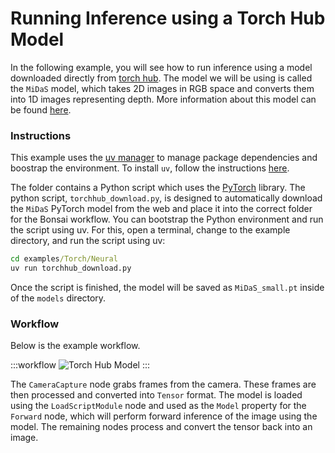 # Running Inference using a Torch Hub Model

In the following example, you will see how to run inference using a model downloaded directly from [torch hub](https://pytorch.org/hub/). The model we will be using is called the `MiDaS` model, which takes 2D images in RGB space and converts them into 1D images representing depth. More information about this model can be found [here](https://pytorch.org/hub/intelisl_midas_v2/).

### Instructions

This example uses the [uv manager](https://docs.astral.sh/uv/) to manage package dependencies and boostrap the environment. To install `uv`, follow the instructions [here](https://docs.astral.sh/uv/getting-started/installation/). 

The folder contains a Python script which uses the [PyTorch](https://pytorch.org) library. The python script, `torchhub_download.py`, is designed to automatically download the `MiDaS` PyTorch model from the web and place it into the correct folder for the Bonsai workflow. You can bootstrap the Python environment and run the script using uv. For this, open a terminal, change to the example directory, and run the script using uv:

```cmd
cd examples/Torch/Neural
uv run torchhub_download.py
```

Once the script is finished, the model will be saved as `MiDaS_small.pt` inside of the `models` directory.

### Workflow

Below is the example workflow.

:::workflow
![Torch Hub Model](TorchHubModel.bonsai)
:::

The `CameraCapture` node grabs frames from the camera. These frames are then processed and converted into `Tensor` format. The model is loaded using the `LoadScriptModule` node and used as the `Model` property for the `Forward` node, which will perform forward inference of the image using the model. The remaining nodes process and convert the tensor back into an image.

